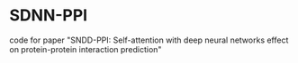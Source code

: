 # SDNN-PPI
code for paper "SNDD-PPI: Self-attention with deep neural networks effect on protein-protein interaction prediction"
